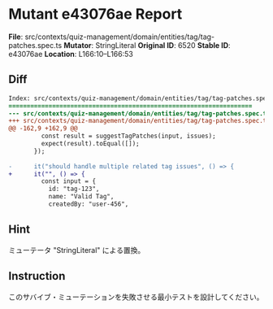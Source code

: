 # Mutant e43076ae Report

**File**: src/contexts/quiz-management/domain/entities/tag/tag-patches.spec.ts
**Mutator**: StringLiteral
**Original ID**: 6520
**Stable ID**: e43076ae
**Location**: L166:10–L166:53

## Diff

```diff
Index: src/contexts/quiz-management/domain/entities/tag/tag-patches.spec.ts
===================================================================
--- src/contexts/quiz-management/domain/entities/tag/tag-patches.spec.ts	original
+++ src/contexts/quiz-management/domain/entities/tag/tag-patches.spec.ts	mutated #6520
@@ -162,9 +162,9 @@
         const result = suggestTagPatches(input, issues);
         expect(result).toEqual([]);
       });
 
-      it("should handle multiple related tag issues", () => {
+      it("", () => {
         const input = {
           id: "tag-123",
           name: "Valid Tag",
           createdBy: "user-456",
```

## Hint

ミューテータ "StringLiteral" による置換。

## Instruction

このサバイブ・ミューテーションを失敗させる最小テストを設計してください。

